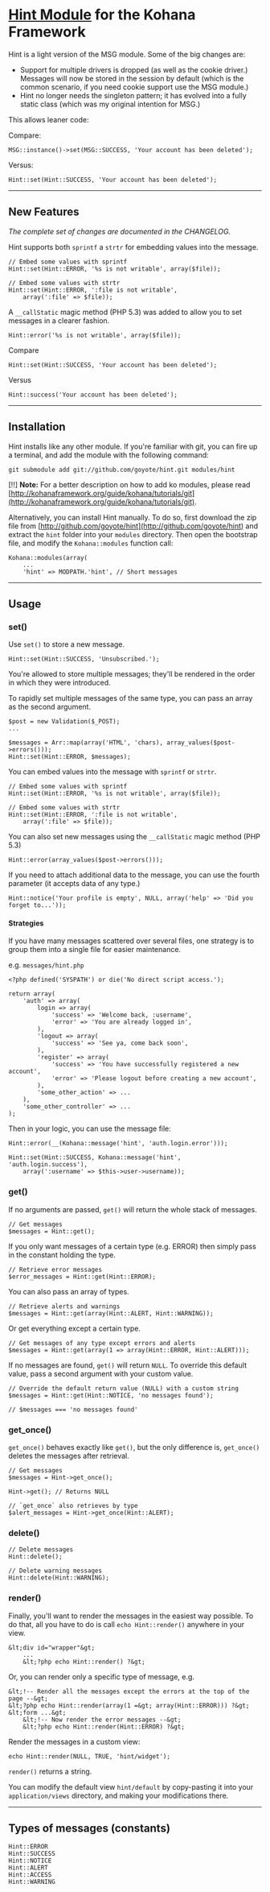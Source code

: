 # [Hint Module](http://kohanaftw.com/modules/hint/) for the Kohana Framework

Hint is a light version of the MSG module. Some of the big changes are:

- Support for multiple drivers is dropped (as well as the cookie driver.) Messages will now be stored in the session by default (which is the common scenario, if you need cookie support use the MSG module.)
- Hint no longer needs the singleton pattern; it has evolved into a fully static class (which was my original intention for MSG.) 

This allows leaner code:

Compare:

    MSG::instance()->set(MSG::SUCCESS, 'Your account has been deleted');

Versus:

    Hint::set(Hint::SUCCESS, 'Your account has been deleted');

---
## New Features

*The complete set of changes are documented in the CHANGELOG.*

Hint supports both `sprintf` a `strtr` for embedding values into the message.

    // Embed some values with sprintf
    Hint::set(Hint::ERROR, '%s is not writable', array($file));

    // Embed some values with strtr
    Hint::set(Hint::ERROR, ':file is not writable', 
        array(':file' => $file));

A `__callStatic` magic method (PHP 5.3) was added to allow you to set messages in a clearer fashion.

    Hint::error('%s is not writable', array($file));

Compare

    Hint::set(Hint::SUCCESS, 'Your account has been deleted');

Versus

    Hint::success('Your account has been deleted');

---
## Installation

Hint installs like any other module. If you're familiar with git, you can fire up a terminal, and add the module with the following command:

    git submodule add git://github.com/goyote/hint.git modules/hint

[!!] **Note:** For a better description on how to add ko modules, please read [http://kohanaframework.org/guide/kohana/tutorials/git](http://kohanaframework.org/guide/kohana/tutorials/git).

Alternatively, you can install Hint manually. To do so, first download the zip file from [http://github.com/goyote/hint](http://github.com/goyote/hint) and extract the `hint` folder into your `modules` directory. Then open the bootstrap file, and modify the `Kohana::modules` function call:

    Kohana::modules(array(
        ...
        'hint' => MODPATH.'hint', // Short messages

---
## Usage

### set()

Use `set()` to store a new message.

    Hint::set(Hint::SUCCESS, 'Unsubscribed.');

You're allowed to store multiple messages; they'll be rendered in the order in which they were introduced.

To rapidly set multiple messages of the same type, you can pass an array as the second argument.

    $post = new Validation($_POST);
    ...
    
	$messages = Arr::map(array('HTML', 'chars), array_values($post->errors()));
    Hint::set(Hint::ERROR, $messages);

You can embed values into the message with `sprintf` or `strtr`.

    // Embed some values with sprintf
    Hint::set(Hint::ERROR, '%s is not writable', array($file));

    // Embed some values with strtr
    Hint::set(Hint::ERROR, ':file is not writable', 
        array(':file' => $file));

You can also set new messages using the `__callStatic` magic method (PHP 5.3)

    Hint::error(array_values($post->errors()));

If you need to attach additional data to the message, you can use the fourth parameter (it accepts data of any type.)

    Hint::notice('Your profile is empty', NULL, array('help' => 'Did you forget to...'));

#### Strategies

If you have many messages scattered over several files, one strategy is to group them into a single file for easier maintenance.

e.g. `messages/hint.php`

    <?php defined('SYSPATH') or die('No direct script access.');
    
    return array(
        'auth' => array(
            login => array(
                'success' => 'Welcome back, :username',
                'error' => 'You are already logged in',
            ),
            'logout => array(
                'success' => 'See ya, come back soon',
            ),
            'register' => array(
                'success' => 'You have successfully registered a new account',
                'error' => 'Please logout before creating a new account',
            ),
            'some_other_action' => ...
        ),
        'some_other_controller' => ...
    );

Then in your logic, you can use the message file:

    Hint::error(__(Kohana::message('hint', 'auth.login.error')));
    
    Hint::set(Hint::SUCCESS, Kohana::message('hint', 'auth.login.success'),
		array(':username' => $this->user->username));

### get()

If no arguments are passed, `get()` will return the whole stack of messages.

    // Get messages
    $messages = Hint::get();

If you only want messages of a certain type (e.g. ERROR) then simply pass in the constant holding the type.

    // Retrieve error messages
    $error_messages = Hint::get(Hint::ERROR);

You can also pass an array of types.

    // Retrieve alerts and warnings
    $messages = Hint::get(array(Hint::ALERT, Hint::WARNING));

Or get everything except a certain type.

    // Get messages of any type except errors and alerts
    $messages = Hint::get(array(1 => array(Hint::ERROR, Hint::ALERT)));

If no messages are found, `get()` will return `NULL`. To override this default value, pass a second argument with your custom value.

    // Override the default return value (NULL) with a custom string
    $messages = Hint::get(Hint::NOTICE, 'no messages found');
    
    // $messages === 'no messages found'

### get_once()

`get_once()` behaves exactly like `get()`, but the only difference is, `get_once()` deletes the messages after retrieval.
    
    // Get messages
    $messages = Hint->get_once();
    
    Hint->get(); // Returns NULL
    
    // `get_once` also retrieves by type
    $alert_messages = Hint->get_once(Hint::ALERT);

### delete()

    // Delete messages
    Hint::delete();
    
    // Delete warning messages
    Hint::delete(Hint::WARNING);

### render()

Finally, you'll want to render the messages in the easiest way possible. To do that, all you have to do is call `echo Hint::render()` anywhere in your view.

    &lt;div id="wrapper"&gt;
        ...
        &lt;?php echo Hint::render() ?&gt;

Or, you can render only a specific type of message, e.g.

    &lt;!-- Render all the messages except the errors at the top of the page --&gt;
    &lt;?php echo Hint::render(array(1 =&gt; array(Hint::ERROR))) ?&gt;
    &lt;form ...&gt;
        &lt;!-- Now render the error messages --&gt;
        &lt;?php echo Hint::render(Hint::ERROR) ?&gt;

Render the messages in a custom view:

    echo Hint::render(NULL, TRUE, 'hint/widget');

`render()` returns a string.

You can modify the default view `hint/default` by copy-pasting it into your `application/views` directory, and making your modifications there.

---
## Types of messages (constants)

	Hint::ERROR
	Hint::SUCCESS
	Hint::NOTICE
	Hint::ALERT
	Hint::ACCESS
	Hint::WARNING
